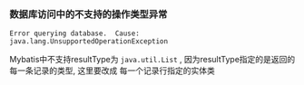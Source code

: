 ### 数据库访问中的不支持的操作类型异常

`Error querying database.  Cause: java.lang.UnsupportedOperationException` 

Mybatis中不支持resultType为 `java.util.List`  , 因为resultType指定的是返回的每一条记录的类型, 这里要改成 每一个记录行指定的实体类